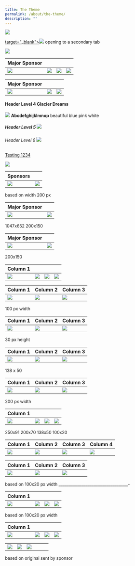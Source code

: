 ```yaml
---
title: The Theme
permalink: /about/the-theme/
description: ""
---
```

[![](/images/iLightsg_Lockup(F)-240220-04.png)](https://www.ilightsingapore.gov.sg/) 

<a href="https://www.ilightsingapore.gov.sg/"> target="_blank"&gt;![](/images/iLightsg_Lockup(F)-240220-04.png)</a>
opening to a secondary tab

![](/images/isomer-logo.svg)


| Major Sponsor|    |     |  |
| -------- |  -------- |  -------- | -------- |
|![](/images/isomer-logo.svg)|![](/images/isomer-logo.svg)| [![](/images/iLightsg_Lockup(F)-240220-04.png)](https://www.ilightsingapore.gov.sg/) | ![](/images/favicon-isomer.ico)

| Major Sponsor|    |     | 
| -------- |  -------- |  -------- |
|![](/images/isomer-logo.svg)|![](/images/iLightsg_Lockup(F)-240220-04.png)| [![](/images/iLightsg_Lockup(F)-240220-04.png)](https://www.ilightsingapore.gov.sg/) |

#### Header Level 4 Glacier Dreams 
![](/images/Installations/Glacier%20Dreams.jpg)
**Abcdefghijklmnop** beautiful blue pink white 

##### Header Level 5 ![](/images/Installations/Glacier%20Dreams.jpg)

###### Header Level 6 ![](/images/Installations/Glacier%20Dreams.jpg)

[Testing 1234](/files/SNF%20Copywriting%20-%2022%20Mar.pdf)

[![](/images/Installations/Block%20Party.jpg)](/files/SNF%20Copywriting%20-%2022%20Mar.pdf)



| Sponsors |  |
| -------- | -------- | 
|![](/images/Testing%20Sizes/acklogo%20-%20ilsg%20website%20(200%20x%2060).png)|![](/images/Testing%20Sizes/logo_rgb%20-%20ilsg%20website%20(200%20x%2073).png)|![](/images/Testing%20Sizes/acklogo%20stb%20-%20ilsg%20website%20(100%20x%2075).png)

based on width 200 px




| Major Sponsor|     |  
| -------- |  -------- |  
|![](/images/Testing%20Sizes/marina%20bay%20(reworked).png)|![](/images/Testing%20Sizes/stb%20(reworked).png)|

1047x652 200x150

| Major Sponsor|     |  
| -------- |  -------- |  
|![](/images/Testing%20Sizes/stb%20(reworked).png)|![](/images/Testing%20Sizes/stb%20(reworked).png)|
200x150

| Column 1 | | | |
| -------- | -------- | -------- | ----- |
|![](/images/Testing%20Sizes/stb%20(reworked).png)| ![](/images/Testing%20Sizes/stb%20(reworked).png)|  ![](/images/Testing%20Sizes/stb%20(reworked).png) |  ![](/images/Testing%20Sizes/stb%20(reworked).png) |


| Column 1 | Column 2 | Column 3 |
| -------- | -------- | -------- |
| ![](/images/Testing%20Sizes/acklogo%20-%20ilsg%20website%20(100%20x%2030).png)     | ![](/images/Testing%20Sizes/logo_rgb%20-%20ilsg%20website%20(100%20x%20__).png)     | ![](/images/Testing%20Sizes/acklogo%20stb%20-%20ilsg%20website%20(100%20x%2075).png)

100 px width



| Column 1 | Column 2 | Column 3 |
| -------- | -------- | -------- |
| ![](/images/Testing%20Sizes/logo_rgb%20-%20ilsg%20website%20(83%20x%2030).png)     | ![](/images/Testing%20Sizes/acklogo%20-%20ilsg%20website%20(100%20x%2030).png)     | ![](/images/Testing%20Sizes/logo_rgb%20-%20ilsg%20website%20(83%20x%2030).png)     |

30 px height



| Column 1 | Column 2 | Column 3 |
| -------- | -------- | -------- |
| ![](/images/Testing%20Sizes/acklogo%20-%20ilsg%20website%20(138%20x%2050).png)     | ![](/images/Testing%20Sizes/logo_rgb%20-%20ilsg%20website%20(138%20x%2050).png)     | ![](/images/Testing%20Sizes/acklogo%20-%20ilsg%20website%20(138%20x%2050).png)     |

138 x 50




| Column 1 | Column 2 | Column 3 |
| -------- | -------- | -------- |
| ![](/images/Testing%20Sizes/acklogo%20-%20ilsg%20website%20(200%20x%2060).png)     | ![](/images/Testing%20Sizes/logo_rgb%20-%20ilsg%20website%20(200%20x%2073).png)     | ![](/images/Testing%20Sizes/acklogo%20-%20ilsg%20website%20(200%20x%2060).png)     |

200 px width



| Column 1 | | | |
| -------- | -------- | -------- | ----- |
| ![](/images/Testing%20Sizes/logo_rgb%20-%20ilsg%20website%20(250x91).png)     | ![](/images/Testing%20Sizes/logo_rgb%20-%20ilsg%20website%20(200%20x%2073).png)     | ![](/images/Testing%20Sizes/logo_rgb%20-%20ilsg%20website%20(138%20x%2050).png)     | ![](/images/Testing%20Sizes/logo_rgb%20-%20ilsg%20website%20(100%20x%20__).png) |

250x91  200x70 138x50 100x20

| Column 1 | Column 2 | Column 3 | Column 4 |
| -------- | -------- | -------- | ----- |
| ![](/images/Testing%20Sizes/logo_rgb%20-%20ilsg%20website%20(250x91).png)     | ![](/images/Testing%20Sizes/logo_rgb%20-%20ilsg%20website%20(200%20x%2073).png)     | ![](/images/Testing%20Sizes/logo_rgb%20-%20ilsg%20website%20(138%20x%2050).png)     | ![](/images/Testing%20Sizes/logo_rgb%20-%20ilsg%20website%20(100%20x%20__).png) |




| Column 1        | Column 2          | Column 3        | 
| -------- | -------- | -------- | 
| ![](/images/Testing%20Sizes/logo_rgb%20-%20ilsg%20website%20(100%20x%20__).png)           | ![](/images/Testing%20Sizes/logo_rgb%20-%20ilsg%20website%20(100%20x%20__).png)| ![](/images/Testing%20Sizes/logo_rgb%20-%20ilsg%20website%20(100%20x%20__).png)     | 

based on 100x20 px width 
____________________________________-


| Column 1 |  |  | |
| -------- | -------- | -------- | -----|
| ![](/images/Testing%20Sizes/logo_rgb%20-%20ilsg%20website%20(100%20x%20__).png)     | ![](/images/Testing%20Sizes/logo_rgb%20-%20ilsg%20website%20(100%20x%20__).png)     | ![](/images/Testing%20Sizes/logo_rgb%20-%20ilsg%20website%20(100%20x%20__).png)     | ![](/images/Testing%20Sizes/logo_rgb%20-%20ilsg%20website%20(100%20x%20__).png)

based on 100x20 px width 



| Column 1 | |  | |
| -   |  -  | -   | - |
| ![](/images/Testing%20Sizes/logo_rgb%20-%20ilsg%20website%20(100%20x%20__).png)| ![](/images/Testing%20Sizes/logo_rgb%20-%20ilsg%20website%20(100%20x%20__).png) | ![](/images/Testing%20Sizes/logo_rgb%20-%20ilsg%20website%20(100%20x%20__).png) | ![](/images/Testing%20Sizes/logo_rgb%20-%20ilsg%20website%20(100%20x%20__).png) |

|  | |  |  |  | |
| -  | - |-  | - | - | - |
|![](/images/Testing%20Sizes/logo_rgb%20-%20ilsg%20website%20(100%20x%20__).png)|![](/images/Testing%20Sizes/logo_rgb%20-%20ilsg%20website%20(100%20x%20__).png) |![](/images/Testing%20Sizes/logo_rgb%20-%20ilsg%20website%20(100%20x%20__).png)| 

based on original sent by sponsor